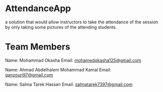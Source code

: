 # AttendanceApp
a solution that would allow instructors to take the attendance of the session by only taking some pictures of the attending students.

# Team Members

Name: Mohammad Okasha
Email: mohamedokasha125@gmail.com

Name: Ahmad Abdelhalem Mohammad Kamal
Email: ganzouri97@gmail.com

Name: Salma Tarek Hassan
Email: salmatarek7397@gmail.com

